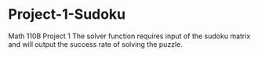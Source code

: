 # Project-1-Sudoku
Math 110B Project 1
The solver function requires input of the sudoku matrix and will output the success rate of solving the puzzle.
